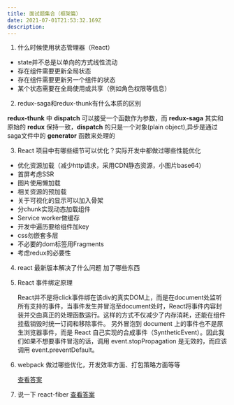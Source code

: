```yaml
---
title: 面试题集合（框架篇）
date: 2021-07-01T21:53:32.169Z
description: 
---
```


1. 什么时候使用状态管理器（React）

- state并不总是以单向的方式线性流动
- 存在组件需要更新全局状态
- 存在组件需要更新另一个组件的状态
- 某个状态需要在全局使用或共享（例如角色权限等信息）

2. redux-saga和redux-thunk有什么本质的区别

**redux-thunk** 中 **dispatch** 可以接受一个函数作为参数，而 **redux-saga** 其实和原始的 **redux** 保持一致，**dispatch** 的只是一个对象(plain object),异步是通过saga文件中的 **generator** 函数来处理的

3. React 项目中有哪些细节可以优化？实际开发中都做过哪些性能优化
   
- 优化资源加载（减少http请求，采用CDN静态资源，小图片base64）
- 首屏考虑SSR
- 图片使用懒加载
- 相关资源的预加载
- 关于可视化的显示可以加入骨架
- 分chunk实现动态加载组件
- Service worker做缓存
- 开发中遍历要给组件加key
- css勿嵌套多层
- 不必要的dom标签用Fragments
- 考虑redux的必要性
  
4. react 最新版本解决了什么问题 加了哪些东西
5. React 事件绑定原理
   
   React并不是将click事件绑在该div的真实DOM上，而是在document处监听所有支持的事件，当事件发生并冒泡至document处时，React将事件内容封装并交由真正的处理函数运行。这样的方式不仅减少了内存消耗，还能在组件挂载销毁时统一订阅和移除事件。
另外冒泡到 document 上的事件也不是原生浏览器事件，而是 React 自己实现的合成事件（SyntheticEvent）。因此我们如果不想要事件冒泡的话，调用 event.stopPropagation 是无效的，而应该调用 event.preventDefault。

6. webpack 做过哪些优化，开发效率方面、打包策略方面等等
   
   [查看答案](https://github.com/lgwebdream/FE-Interview/issues/25)

7. 说一下 react-fiber
   [查看答案](https://github.com/lgwebdream/FE-Interview/issues/33)